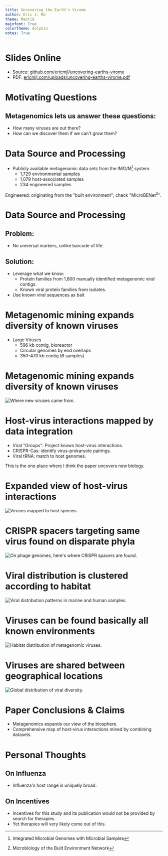 ```yaml
---
title: Uncovering the Earth's Virome
author: Eric J. Ma
theme: Madrid
mainfont: True
colortheme: dolphin
notes: True
---
```


# Slides Online

- Source: [github.com/ericmjl/uncovering-earths-virome][source]
- PDF: [ericmjl.com/uploads/uncovering-earths-virome.pdf][pdf]

[pdf]: http://www.ericmjl.com/uploads/uncovering-earths-virome.pdf
[source]: http://github.com/ericmjl/uncovering-earths-virome

# Motivating Questions

## Metagenomics lets us answer these questions:

- How many viruses are out there?
- How can we discover them if we can't grow them?

# Data Source and Processing

- Publicly available metagenomic data sets from the IMG/M[^imgm] system.
    - 1,729 environmental samples
    - 1,079 host-associated samples
    - 234 engineered samples

Engineered: originating from the "built environment"; check "MicroBENet[^microbenet]".

[^imgm]: Integrated Microbial Genomes with Microbial Samples
[^microbenet]: Microbiology of the Built Environment Network

# Data Source and Processing

## Problem:
- No universal markers, unlike barcode of life.

## Solution:
- Leverage what we know:
    - Protein families from 1,800 manually identified metagenomic viral contigs.
    - Known viral protein families from isolates.
- Use known viral sequences as bait

# Metagenomic mining expands diversity of known viruses

- Large Viruses
    - 596 kb contig, bioreactor
    - Circular genomes by end overlaps
    - 350-470 kb contig (6 samples)

# Metagenomic mining expands diversity of known viruses

![Where new viruses came from.](./figures/nature19094-f1.jpg)

# Host-virus interactions mapped by data integration

- Viral "Groups": Project known host-virus interactions.
- CRISPR-Cas: identify virus-prokaryote pairings.
- Viral tRNA: match to host genomes.

This is the one place where I think the paper uncovers new biology.

# Expanded view of host-virus interactions

![Viruses mapped to host species.](./figures/nature19094-f2.jpg)

# CRISPR spacers targeting same virus found on disparate phyla

![On phage genomes, here's where CRISPR spacers are found.](./figures/nature19094-f3.jpg)

# Viral distribution is clustered according to habitat

![Viral distribution patterns in marine and human samples.](./figures/nature19094-f4.jpg)

# Viruses can be found basically all known environments

![Habitat distribution of metagenomic viruses.](./figures/nature19094-f5.jpg)

# Viruses are shared between geographical locations

![Global distribution of viral diversity.](./figures/nature19094-sf10.jpg)

# Paper Conclusions & Claims

- Metagenomics expands our view of the biosphere.
- Comprehensive map of host-virus interactions mined by combining datasets.

# Personal Thoughts

## On Influenza

- Influenza's host range is uniquely broad.

## On Incentives

- Incentives for this study and its publication would not be provided by search for therapies.
- Yet therapies will very likely come out of this.
